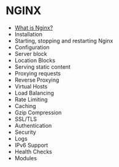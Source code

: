 # NGINX 

- [What is Nginx?](What_is_Nginx.md)
- Installation
- Starting, stopping and restarting Nginx
- Configuration
- Server block
- Location Blocks
- Serving static content
- Proxying requests
- Reverse Proxying
- Virtual Hosts
- Load Balancing
- Rate Limiting
- Caching
- Gzip Compression
- SSL/TLS
- Authentication
- Security
- Logs
- IPv6 Support
- Health Checks
- Modules
